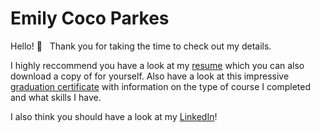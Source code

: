 # Emily Coco Parkes

Hello! 👋   
Thank you for taking the time to check out my details.

I highly reccommend you have a look at my [resume](https://github.com/emilyparkes/EmilyParkes-Resume/blob/master/Resume_EmilyParkes.pdf) which you can also download a copy of for yourself. Also have a look at this impressive [graduation certificate](https://github.com/emilyparkes/EmilyParkes-Resume/blob/master/Graduation%20certificate%20for%20Emily%20Parkes.pdf) with information on the type of course I completed and what skills I have.

I also think you should have a look at my [LinkedIn](https://www.linkedin.com/in/emilyparkes/)!
